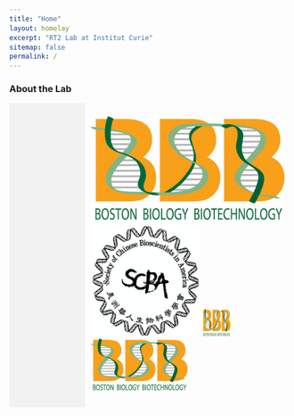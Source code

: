 ```yaml
---
title: "Home"
layout: homelay
excerpt: "RT2 Lab at Institut Curie"
sitemap: false
permalink: /
---
```


### About the Lab

<div style="display: flex; flex-direction: row;">
  
  <div style="flex-basis: 25%; background-color: #f2f2f2; padding: 10px;">
    <!-- Left section content goes here -->
  </div>
  
  <div style="flex-basis: 75%; padding: 10px;">
    <!-- Right section content goes here -->
    
![logo image 1](images/logo/bbb_logo_yl_xl_v1.jpg)
![logo image 2](images/logo/screen_shot_2018-02-19_at_10.50.36_am_0.png)
<img src="images/logo/bbb_logo_yl_xl_v1.jpg" alt="logo example 2" width="50" height="50">
<img src="images/logo/bbb_logo_yl_xl_v1.jpg" alt="logo example 3" style="width:50%;height:50%">

  </div>
  
</div>
